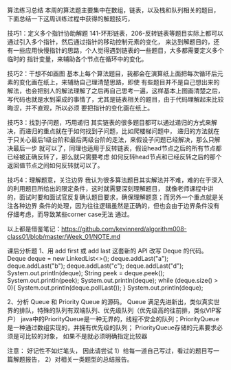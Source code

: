 
算法练习总结
本周的算法题主要集中在数组，链表，以及栈和队列相关的题目，下面总结一下这周训练过程中获得的解题技巧，

技巧1：定义多个指针协助解题
141-环形链表，206-反转链表等题目实际上都可以通过引入多个指针，然后通过指针的移动控制元素的变化， 来达到解题目的，还有一些应用快慢指针的思路，个人觉得遇到链表的一些题目，大多都需要定义多个临时的 指针变量，来辅助各个节点在循环中的变化。

技巧2：干想不如画图
基本上每个算法题目，我都会在演算纸上面把每次循环后元素的变化画在纸上，来辅助自己理清楚思路，即使 有些题目并不是自己想出来的解法，也会把别人的解法理解了之后再自己思考一遍，这样基本上图画清楚之后， 写代码也就是水到渠成的事情了，尤其是链表相关的题目，由于代码理解起来比较晦涩，并不直观，所以必须 要把指针的变化画在纸上。

技巧3：找到子问题，巧用递归
其实链表的很多题目都可以通过递归的方式来解决，而递归的重点就在于如何找到子问题，比如爬楼梯问题中， 递归的方法就在于只关心最后1级台阶和最后两级台阶的走法，来假设子问题已经解决，那么只解决最后一步 就可以了，同理也适用于反转链表，假设head节点之后的所有节点都已经被正确反转了，那么就只需要考虑 如何反转head节点和已经反转之后的那个返回值节点之间如何反转就可以了。

技巧4：理解题意，关注边界
我认为很多算法题目其实解法并不难，难的在于深入的利用题目所给出的限定条件，这时就需要深刻理解题目， 就像老师课程中讲的，面试时要和面试官反复确认题目要求，确保理解题意；而另外一个重点就是关注各种边界 条件的处理，因为往往逻辑虽然是正确的，但也会由于边界条件没有仔细考虑，而导致某些corner case无法 通过。

以上都是借鉴笔记：https://github.com/kevinnerd/algorithm008-class01/blob/master/Week_01/NOTE.md

课后分析题
1、用 add first 或 add last 这套新的 API 改写 Deque 的代码。
    Deque<String> deque = new LinkedList<>();
    deque.addLast("a");
    deque.addLast("b");
    deque.addLast("c");
    deque.addLast("d");
    System.out.println(deque);
    String peek = deque.peek();
    System.out.println(peek);
    System.out.println(deque);
    while (deque.size() > 0){
        System.out.println(deque.pollLast());
    }
    System.out.println(deque);
    
2、分析 Queue 和 Priority Queue 的源码。
Queue 满足先进新出，类似真实世界的排队，特殊的队列有双端队列、优先级队列（优先级高的往前排，类似VIP客户）
java中的PriorityQueue是一种无界的，线程不安全的队列；PriorityQueue是一种通过数组实现的，并拥有优先级的队列；
PriorityQueue存储的元素要求必须是可比较的对象， 如果不是就必须明确指定比较器

注意：
好记性不如烂笔头， 因此请尝试
1）给每一道自己写过，看过的题目写一篇解题报告，
2）对相关一类题型的总结报告。

